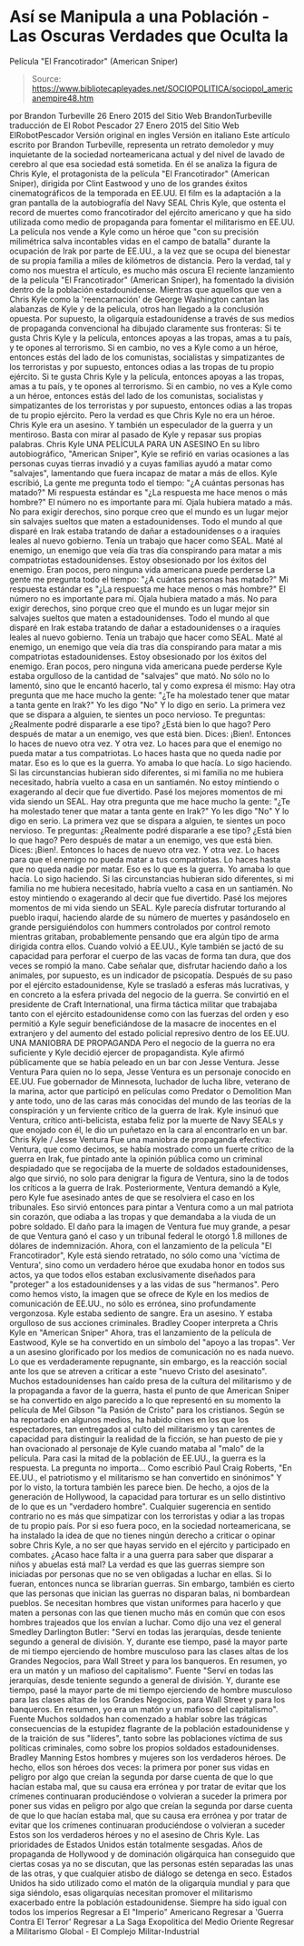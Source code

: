 # Así se Manipula a una Población - Las Oscuras Verdades que Oculta la 
Película "El Francotirador" (American Sniper)

> Source: https://www.bibliotecapleyades.net/SOCIOPOLITICA/sociopol_americanempire48.htm

por Brandon Turbeville
26 Enero 2015
del Sitio Web BrandonTurbeville
traducción de El Robot Pescador
27 Enero 2015
del Sitio Web ElRobotPescador
Versión original en ingles
Versión en italiano
Este artículo escrito por Brandon Turbeville, representa un retrato demoledor y muy inquietante de la sociedad norteamericana actual y del nivel de lavado de cerebro al que esa sociedad está sometida. En él se analiza la figura de Chris Kyle, el protagonista de la película "El Francotirador" (American Sniper), dirigida por Clint Eastwood y uno de los grandes éxitos cinematográficos de la temporada en EE.UU.
El film es la adaptación a la gran pantalla de la autobiografía del Navy SEAL Chris Kyle, que ostenta el record de muertes como francotirador del ejército americano y que ha sido utilizada como medio de propaganda para fomentar el militarismo en EE.UU. La película nos vende a Kyle como un héroe que "con su precisión milimétrica salva incontables vidas en el campo de batalla" durante la ocupación de Irak por parte de EE.UU., a la vez que se ocupa del bienestar de su propia familia a miles de kilómetros de distancia. Pero la verdad, tal y como nos muestra el artículo, es mucho más oscura
El reciente lanzamiento de la película "El Francotirador" (American Sniper), ha fomentado la división dentro de la población estadounidense.
Mientras que aquellos que ven a Chris Kyle como la 'reencarnación' de George Washington cantan las alabanzas de Kyle y de la película, otros han llegado a la conclusión opuesta. Por supuesto, la oligarquía estadounidense a través de sus medios de propaganda convencional ha dibujado claramente sus fronteras:
Si te gusta Chris Kyle y la película, entonces apoyas a las tropas, amas a tu país, y te opones al terrorismo. Si en cambio, no ves a Kyle como a un héroe, entonces estás del lado de los comunistas, socialistas y simpatizantes de los terroristas y por supuesto, entonces odias a las tropas de tu propio ejército.
Si te gusta Chris Kyle y la película, entonces apoyas a las tropas, amas a tu país, y te opones al terrorismo.
Si en cambio, no ves a Kyle como a un héroe, entonces estás del lado de los comunistas, socialistas y simpatizantes de los terroristas y por supuesto, entonces odias a las tropas de tu propio ejército.
Pero la verdad es que Chris Kyle no era un héroe. Chris Kyle era un asesino. Y también un especulador de la guerra y un mentiroso. Basta con mirar al pasado de Kyle y repasar sus propias palabras.
Chris Kyle
UNA PELÍCULA PARA UN ASESINO En su libro autobiográfico, "American Sniper", Kyle se refirió en varias ocasiones a las personas cuyas tierras invadió y a cuyas familias ayudó a matar como "salvajes", lamentando que fuera incapaz de matar a más de ellos.
Kyle escribió,
La gente me pregunta todo el tiempo: "¿A cuántas personas has matado?" Mi respuesta estándar es "¿La respuesta me hace menos o más hombre?" El número no es importante para mí. Ojala hubiera matado a más. No para exigir derechos, sino porque creo que el mundo es un lugar mejor sin salvajes sueltos que maten a estadounidenses. Todo el mundo al que disparé en Irak estaba tratando de dañar a estadounidenses o a iraquíes leales al nuevo gobierno. Tenía un trabajo que hacer como SEAL. Maté al enemigo, un enemigo que veía día tras día conspirando para matar a mis compatriotas estadounidenses. Estoy obsesionado por los éxitos del enemigo. Eran pocos, pero ninguna vida americana puede perderse
La gente me pregunta todo el tiempo: "¿A cuántas personas has matado?" Mi respuesta estándar es "¿La respuesta me hace menos o más hombre?" El número no es importante para mí. Ojala hubiera matado a más. No para exigir derechos, sino porque creo que el mundo es un lugar mejor sin salvajes sueltos que maten a estadounidenses. Todo el mundo al que disparé en Irak estaba tratando de dañar a estadounidenses o a iraquíes leales al nuevo gobierno. Tenía un trabajo que hacer como SEAL. Maté al enemigo, un enemigo que veía día tras día conspirando para matar a mis compatriotas estadounidenses. Estoy obsesionado por los éxitos del enemigo.
Eran pocos, pero ninguna vida americana puede perderse
Kyle estaba orgulloso de la cantidad de "salvajes" que mató.
No sólo no lo lamentó, sino que le encantó hacerlo, tal y como expresa él mismo:
Hay otra pregunta que me hace mucho la gente: "¿Te ha molestado tener que matar a tanta gente en Irak?" Yo les digo "No" Y lo digo en serio. La primera vez que se dispara a alguien, te sientes un poco nervioso. Te preguntas: ¿Realmente podré dispararle a ese tipo? ¿Está bien lo que hago? Pero después de matar a un enemigo, ves que está bien. Dices: ¡Bien!. Entonces lo haces de nuevo otra vez. Y otra vez. Lo haces para que el enemigo no pueda matar a tus compatriotas. Lo haces hasta que no queda nadie por matar. Eso es lo que es la guerra. Yo amaba lo que hacía. Lo sigo haciendo. Si las circunstancias hubieran sido diferentes, si mi familia no me hubiera necesitado, habría vuelto a casa en un santiamén. No estoy mintiendo o exagerando al decir que fue divertido. Pasé los mejores momentos de mi vida siendo un SEAL.
Hay otra pregunta que me hace mucho la gente: "¿Te ha molestado tener que matar a tanta gente en Irak?" Yo les digo "No" Y lo digo en serio. La primera vez que se dispara a alguien, te sientes un poco nervioso. Te preguntas: ¿Realmente podré dispararle a ese tipo? ¿Está bien lo que hago? Pero después de matar a un enemigo, ves que está bien. Dices: ¡Bien!. Entonces lo haces de nuevo otra vez. Y otra vez. Lo haces para que el enemigo no pueda matar a tus compatriotas. Lo haces hasta que no queda nadie por matar. Eso es lo que es la guerra. Yo amaba lo que hacía. Lo sigo haciendo. Si las circunstancias hubieran sido diferentes, si mi familia no me hubiera necesitado, habría vuelto a casa en un santiamén. No estoy mintiendo o exagerando al decir que fue divertido.
Pasé los mejores momentos de mi vida siendo un SEAL.
Kyle parecía disfrutar torturando al pueblo iraquí, haciendo alarde de su número de muertes y pasándoselo en grande persiguiéndolos con hummers controlados por control remoto mientras gritaban, probablemente pensando que era algún tipo de arma dirigida contra ellos. Cuando volvió a EE.UU., Kyle también se jactó de su capacidad para perforar el cuerpo de las vacas de forma tan dura, que dos veces se rompió la mano. Cabe señalar que, disfrutar haciendo daño a los animales, por supuesto, es un indicador de psicopatía. Después de su paso por el ejército estadounidense, Kyle se trasladó a esferas más lucrativas, y en concreto a la esfera privada del negocio de la guerra.
Se convirtió en el presidente de Craft International, una firma táctica militar que trabajaba tanto con el ejército estadounidense como con las fuerzas del orden y eso permitió a Kyle seguir beneficiándose de la masacre de inocentes en el extranjero y del aumento del estado policial represivo dentro de los EE.UU.
UNA MANIOBRA DE PROPAGANDA Pero el negocio de la guerra no era suficiente y Kyle decidió ejercer de propagandista. Kyle afirmó públicamente que se había peleado en un bar con Jesse Ventura.
Jesse Ventura
Para quien no lo sepa, Jesse Ventura es un personaje conocido en EE.UU.
Fue gobernador de Minnesota, luchador de lucha libre, veterano de la marina, actor que participó en películas como Predator o Demolition Man y ante todo, uno de las caras más conocidas del mundo de las teorías de la conspiración y un ferviente crítico de la guerra de Irak. Kyle insinuó que Ventura, crítico anti-belicista, estaba feliz por la muerte de Navy SEALs y que enojado con él, le dio un puñetazo en la cara al encontrarlo en un bar.
Chris Kyle / Jesse Ventura
Fue una maniobra de propaganda efectiva:
Ventura, que como decimos, se había mostrado como un fuerte crítico de la guerra en Irak, fue pintado ante la opinión pública como un criminal despiadado que se regocijaba de la muerte de soldados estadounidenses, algo que sirvió, no solo para denigrar la figura de Ventura, sino la de todos los críticos a la guerra de Irak.
Posteriormente, Ventura demandó a Kyle, pero Kyle fue asesinado antes de que se resolviera el caso en los tribunales. Eso sirvió entonces para pintar a Ventura como a un mal patriota sin corazón, que odiaba a las tropas y que demandaba a la viuda de un pobre soldado.
El daño para la imagen de Ventura fue muy grande, a pesar de que Ventura ganó el caso y un tribunal federal le otorgó 1.8 millones de dólares de indemnización. Ahora, con el lanzamiento de la película "El Francotirador", Kyle está siendo retratado, no sólo como una 'víctima de Ventura', sino como un verdadero héroe que exudaba honor en todos sus actos, ya que todos ellos estaban exclusivamente diseñados para "proteger" a los estadounidenses y a las vidas de sus "hermanos". Pero como hemos visto, la imagen que se ofrece de Kyle en los medios de comunicación de EE.UU., no sólo es errónea, sino profundamente vergonzosa. Kyle estaba sediento de sangre. Era un asesino. Y estaba orgulloso de sus acciones criminales.
Bradley Cooper interpreta a
Chris Kyle en "American Sniper"
Ahora, tras el lanzamiento de la película de Eastwood, Kyle se ha convertido en un símbolo del "apoyo a las tropas". Ver a un asesino glorificado por los medios de comunicación no es nada nuevo. Lo que es verdaderamente repugnante, sin embargo, es la reacción social ante los que se atreven a criticar a este "nuevo Cristo del asesinato". Muchos estadounidenses han caído presa de la cultura del militarismo y de la propaganda a favor de la guerra, hasta el punto de que American Sniper se ha convertido en algo parecido a lo que representó en su momento la película de Mel Gibson "la Pasión de Cristo" para los cristianos.
Según se ha reportado en algunos medios, ha habido cines en los que los espectadores, tan entregados al culto del militarismo y tan carentes de capacidad para distinguir la realidad de la ficción, se han puesto de pie y han ovacionado al personaje de Kyle cuando mataba al "malo" de la película. Para casi la mitad de la población de EE.UU., la guerra es la respuesta. La pregunta no importa...
Como escribió Paul Craig Roberts,
"En EE.UU., el patriotismo y el militarismo se han convertido en sinónimos"
Y por lo visto, la tortura también les parece bien.
De hecho, a ojos de la generación de Hollywood, la capacidad para torturar es un sello distintivo de lo que es un "verdadero hombre". Cualquier sugerencia en sentido contrario no es más que simpatizar con los terroristas y odiar a las tropas de tu propio país.
Por si eso fuera poco, en la sociedad norteamericana, se ha instalado la idea de que no tienes ningún derecho a criticar o opinar sobre Chris Kyle, a no ser que hayas servido en el ejército y participado en combates. ¿Acaso hace falta ir a una guerra para saber que disparar a niños y abuelas está mal? La verdad es que las guerras siempre son iniciadas por personas que no se ven obligadas a luchar en ellas. Si lo fueran, entonces nunca se librarían guerras. Sin embargo, también es cierto que las personas que inician las guerras no disparan balas, ni bombardean pueblos. Se necesitan hombres que vistan uniformes para hacerlo y que maten a personas con las que tienen mucho más en común que con esos hombres trajeados que los envían a luchar. Como dijo una vez el general Smedley Darlington Butler:
"Serví en todas las jerarquías, desde teniente segundo a general de división. Y, durante ese tiempo, pasé la mayor parte de mi tiempo ejerciendo de hombre musculoso para las clases altas de los Grandes Negocios, para Wall Street y para los banqueros. En resumen, yo era un matón y un mafioso del capitalismo". Fuente
"Serví en todas las jerarquías, desde teniente segundo a general de división.
Y, durante ese tiempo, pasé la mayor parte de mi tiempo ejerciendo de hombre musculoso para las clases altas de los Grandes Negocios, para Wall Street y para los banqueros.
En resumen, yo era un matón y un mafioso del capitalismo".
Fuente
Muchos soldados han comenzado a hablar sobre las trágicas consecuencias de la estupidez flagrante de la población estadounidense y de la traición de sus "líderes", tanto sobre las poblaciones víctima de sus políticas criminales, como sobre los propios soldados estadounidenses.
Bradley Manning
Estos hombres y mujeres son los verdaderos héroes.
De hecho, ellos son héroes dos veces:
la primera por poner sus vidas en peligro por algo que creían la segunda por darse cuenta de que lo que hacían estaba mal, que su causa era errónea y por tratar de evitar que los crímenes continuaran produciéndose o volvieran a suceder
la primera por poner sus vidas en peligro por algo que creían
la segunda por darse cuenta de que lo que hacían estaba mal, que su causa era errónea y por tratar de evitar que los crímenes continuaran produciéndose o volvieran a suceder
Estos son los verdaderos héroes y no el asesino de Chris Kyle. Las prioridades de Estados Unidos están totalmente sesgadas. Años de propaganda de Hollywood y de dominación oligárquica han conseguido que ciertas cosas ya no se discutan, que las personas estén separadas las unas de las otras, y que cualquier atisbo de diálogo se detenga en seco. Estados Unidos ha sido utilizado como el matón de la oligarquía mundial y para que siga siéndolo, esas oligarquías necesitan promover el militarismo exacerbado entre la población estadounidense. Siempre ha sido igual con todos los imperios
Regresar a El "Imperio" Americano
Regresar a 'Guerra Contra El Terror'
Regresar a La Saga Exopolitica del Medio Oriente
Regresar a Militarismo Global - El Complejo Militar-Industrial
